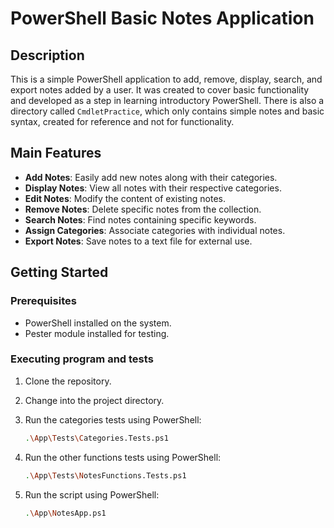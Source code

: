 # PowerShell Basic Notes Application

## Description

This is a simple PowerShell application to add, remove, display, search, and export notes added by a user. It was created to cover basic functionality and developed as a step in learning introductory PowerShell. There is also a directory called `CmdletPractice`, which only contains simple notes and basic syntax, created for reference and not for functionality.

## Main Features

- **Add Notes**: Easily add new notes along with their categories.
- **Display Notes**: View all notes with their respective categories.
- **Edit Notes**: Modify the content of existing notes.
- **Remove Notes**: Delete specific notes from the collection.
- **Search Notes**: Find notes containing specific keywords.
- **Assign Categories**: Associate categories with individual notes.
- **Export Notes**: Save notes to a text file for external use.

## Getting Started

### Prerequisites

- PowerShell installed on the system.
- Pester module installed for testing.

### Executing program and tests

1. Clone the repository.

2. Change into the project directory.

3. Run the categories tests using PowerShell:

   ```sh
   .\App\Tests\Categories.Tests.ps1
   ```

4. Run the other functions tests using PowerShell:

   ```sh
   .\App\Tests\NotesFunctions.Tests.ps1
   ```

5. Run the script using PowerShell:

   ```sh
   .\App\NotesApp.ps1
   ```
